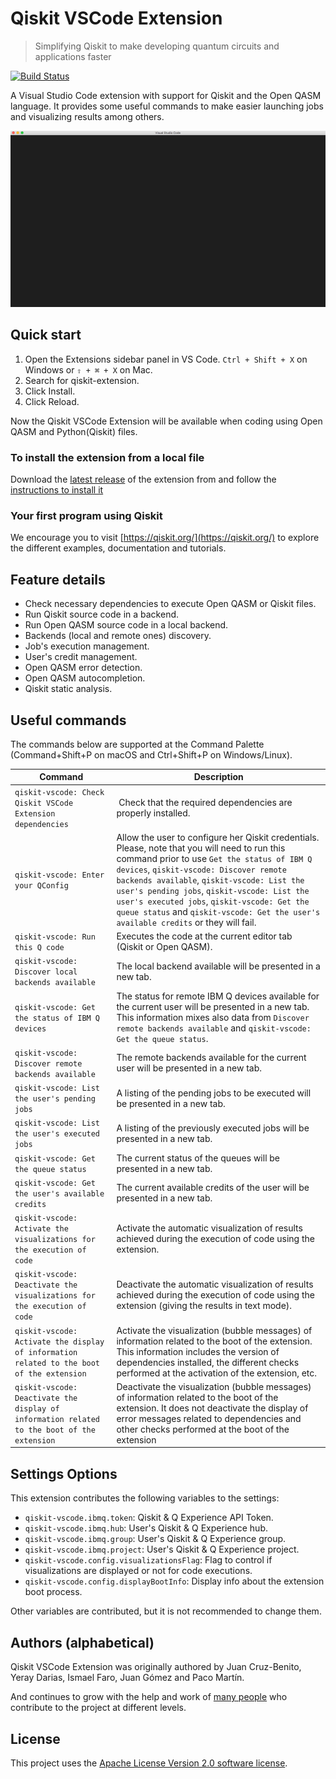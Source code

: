 # Qiskit VSCode Extension 

> Simplifying Qiskit to make developing quantum circuits and applications faster

[![Build Status](https://travis.ibm.com/IBMQuantum/qiskit-studio.svg?token=xyzxnZp9ALxp71M92JLp&branch=master)](https://travis.ibm.com/IBMQuantum/qiskit-studio)

A Visual Studio Code extension with support for Qiskit and the Open QASM language. It provides some useful commands to make easier launching jobs and visualizing results among others.

![Qiskit VSCode Extension](./docs/images/execute-sample.gif "Example of running Qiskit VSCode Extension")

## Quick start

1. Open the Extensions sidebar panel in VS Code. `Ctrl + Shift + X` on Windows or `⇧ + ⌘ + X` on Mac.
2. Search for qiskit-extension.
3. Click Install.
4. Click Reload.

Now the Qiskit VSCode Extension will be available when coding using Open QASM and Python(Qiskit) files.

### To install the extension from a local file

Download the [latest release](https://github.ibm.com/IBMQuantum/qiskit-studio/releases) of the extension from and follow the [instructions to install it](https://code.visualstudio.com/docs/editor/extension-gallery#_install-from-a-vsix)

### Your first program using Qiskit
We encourage you to visit [https://qiskit.org/](https://qiskit.org/) to explore the different examples, documentation and tutorials.

## Feature details

* Check necessary dependencies to execute Open QASM or Qiskit files.
* Run Qiskit source code in a backend.
* Run Open QASM source code in a local backend.
* Backends (local and remote ones) discovery.
* Job's execution management.
* User's credit management.
* Open QASM error detection.
* Open QASM autocompletion.
* Qiskit static analysis.

## Useful commands

The commands below are supported at the Command Palette (Command+Shift+P on macOS and Ctrl+Shift+P on Windows/Linux).

Command | Description
--- | ---
```qiskit-vscode: Check Qiskit VSCode Extension dependencies``` | Check that the required dependencies are properly installed.
```qiskit-vscode: Enter your QConfig``` | Allow the user to configure her Qiskit credentials. Please, note that you will need to run this command prior to use `Get the status of IBM Q devices`, `qiskit-vscode: Discover remote backends available`, `qiskit-vscode: List the user's pending jobs`, `qiskit-vscode: List the user's executed jobs`, `qiskit-vscode: Get the queue status` and `qiskit-vscode: Get the user's available credits` or they will fail.
```qiskit-vscode: Run this Q code``` | Executes the code at the current editor tab (Qiskit or Open QASM).
```qiskit-vscode: Discover local backends available``` | The local backend available will be presented in a new tab.
```qiskit-vscode: Get the status of IBM Q devices``` | The status for remote IBM Q devices available for the current user will be presented in a new tab. This information mixes also data from `Discover remote backends available` and `qiskit-vscode: Get the queue status`.
```qiskit-vscode: Discover remote backends available``` | The remote backends available for the current user will be presented in a new tab.
```qiskit-vscode: List the user's pending jobs``` | A listing of the pending jobs to be executed will be presented in a new tab.
```qiskit-vscode: List the user's executed jobs``` | A listing of the previously executed jobs will be presented in a new tab.
```qiskit-vscode: Get the queue status``` | The current status of the queues will be presented in a new tab.
```qiskit-vscode: Get the user's available credits``` | The current available credits of the user will be presented in a new tab.
```qiskit-vscode: Activate the visualizations for the execution of code``` | Activate the automatic visualization of results achieved during the execution of code using the extension.
```qiskit-vscode: Deactivate the visualizations for the execution of code``` | Deactivate the automatic visualization of results achieved during the execution of code using the extension (giving the results in text mode).
```qiskit-vscode: Activate the display of information related to the boot of the extension``` | Activate the visualization (bubble messages) of information related to the boot of the extension. This information includes the version of dependencies installed, the different checks performed at the activation of the extension, etc.
```qiskit-vscode: Deactivate the display of information related to the boot of the extension``` | Deactivate the visualization (bubble messages) of information related to the boot of the extension. It does not deactivate the display of error messages related to dependencies and other checks performed at the boot of the extension

## Settings Options

This extension contributes the following variables to the settings:

  * `qiskit-vscode.ibmq.token`: Qiskit & Q Experience API Token.
  * `qiskit-vscode.ibmq.hub`: User's Qiskit & Q Experience hub.
  * `qiskit-vscode.ibmq.group`: User's Qiskit & Q Experience group.
  * `qiskit-vscode.ibmq.project`: User's Qiskit & Q Experience project.
  * `qiskit-vscode.config.visualizationsFlag`: Flag to control if visualizations are displayed or not for code executions.
  * `qiskit-vscode.config.displayBootInfo`: Display info about the extension boot process.

Other variables are contributed, but it is not recommended to change them.

## Authors (alphabetical)

Qiskit VSCode Extension was originally authored by Juan Cruz-Benito, Yeray Darias, Ismael Faro, Juan Gómez and Paco Martín.

And continues to grow with the help and work of [many people](https://github.ibm.com/IBMQuantum/qiskit-studio/graphs/contributors) who contribute to the project at different levels.

## License
This project uses the [Apache License Version 2.0 software license](https://www.apache.org/licenses/LICENSE-2.0).
